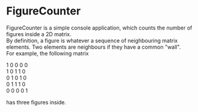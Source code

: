 # FigureCounter

FigureCounter is a simple console application, which counts the number of figures inside a 2D matrix.  
By definition, a figure is whatever a sequence of neighbouring matrix elements. Two elements are neighbours if they have a common "wall".  
For example, the following matrix  

1 0 0 0 0  
1 0 1 1 0  
0 1 0 1 0  
0 1 1 1 0  
0 0 0 0 1  
  
has three figures inside.
